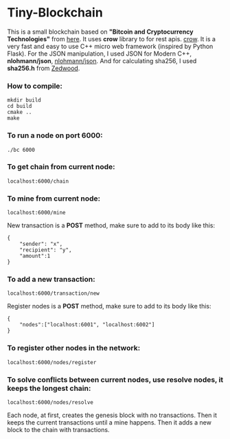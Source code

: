 # Tiny-Blockchain
This is a small blockchain based on **"Bitcoin and Cryptocurrency Technologies"** from [here](https://d28rh4a8wq0iu5.cloudfront.net/bitcointech/readings/princeton_bitcoin_book.pdf). It uses **crow** library to for rest apis. [crow](https://github.com/ipkn/crow). It is a very fast and easy to use C++ micro web framework (inspired by Python Flask). For the JSON manipulation, I used JSON for Modern C++, **nlohmann/json**, [nlohmann/json](https://github.com/nlohmann/json). And for calculating sha256, I used **sha256.h** from [Zedwood](http://zedwood.com/).

### How to compile:
```
mkdir build
cd build
cmake ..
make
```

### To run a node on port 6000:
```
./bc 6000
```

### To get chain from current node:
```
localhost:6000/chain
```

### To mine from current node:
```
localhost:6000/mine
```

New transaction is a **POST** method, make sure to add to its body like this:

```
{
    "sender": "x",
    "recipient": "y", 
    "amount":1
}
```
### To add a new transaction:
```
localhost:6000/transaction/new
```

Register nodes is a **POST** method, make sure to add to its body like this:

```
{
    "nodes":["localhost:6001", "localhost:6002"]
}
```
### To register other nodes in the network:
```
localhost:6000/nodes/register
```

### To solve conflicts between current nodes, use resolve nodes, it keeps the longest chain:
```
localhost:6000/nodes/resolve
```

Each node, at first, creates the genesis block with no transactions. Then it keeps the current transactions until a mine happens. Then it adds a new block to the chain with transactions.



